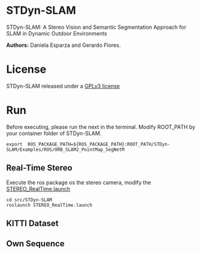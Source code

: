 # STDyn-SLAM
STDyn-SLAM: A Stereo Vision and Semantic Segmentation Approach for SLAM in Dynamic Outdoor Environments

**Authors:** Daniela Esparza and Gerardo Flores.

# License
STDyn-SLAM released under a [GPLv3 license](https://github.com/DanielaEsparza/STDyn-SLAM/blob/master/LICENSE)

# Run

Before executing, please run the next in the terminal. Modify ROOT_PATH by your container folder of STDyn-SLAM.
```
export  ROS_PACKAGE_PATH=${ROS_PACKAGE_PATH}:ROOT_PATH/STDyn-SLAM/Examples/ROS/ORB_SLAM2_PointMap_SegNetM
```

## Real-Time Stereo

Execute the ros package os the stereo camera, modify the [STEREO_RealTime.launch](https://github.com/DanielaEsparza/STDyn-SLAM/blob/master/STEREO_RealTime.launch)

```
cd src/STDyn-SLAM
roslaunch STEREO_RealTime.launch
```

## KITTI Dataset


## Own Sequence
